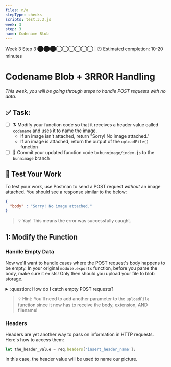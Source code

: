 ```yaml
---
files: n/a
stepType: checks
scripts: test.3.3.js
week: 3
step: 3
name: Codename Blob
---
```


Week 3 Step 3 ⬤⬤⬤◯◯◯◯◯◯ | 🕐 Estimated completion: 10-20 minutes

# Codename Blob + 3RR0R Handling
*This week, you will be going through steps to handle POST requests with no data.*

## ✅  Task:

- [ ] ***1:*** Modify your function code so that it receives a header value called `codename` and uses it to name the image.
  - If an image isn't attached, return "Sorry! No image attached."
  - If an image is attached, return the output of the `uploadFile()` function
- [ ] 🚀 Commit your updated function code to `bunnimage/index.js` to the `bunnimage` branch

## 🚧 Test Your Work

To test your work, use Postman to send a POST request *without* an image attached. You should see a response similar to the below:

```JSON
{
  "body" : "Sorry! No image attached."
}
```
> 💡 Yay! This means the error was successfully caught.

## 1: Modify the Function

### Handle Empty Data

Now we'll want to handle cases where the POST request's body happens to be empty. In your original `module.exports` function, before you parse the body, make sure it exists! Only then should you upload your file to blob storage.

<details>
<summary>:question: How do I catch empty POST requests?</summary>

Use an try-catch statement to catch when `parse-multipart` is unable to parse the empty body. If catches an error, set the `responseMessage` to "Sorry! No image attached." Otherwise, you can safely parse the body!

```js
let responseMessage = ""
try {
    let password = // get the header called "codename"
    // use parse-multipart to parse the body
    // determine the file-type here!
    responseMessage = await uploadFile((place your parsedBody here), (place the extension here), (place the "codename" here));
    // fill the parameters in!
} catch(err) {
    context.log("Undefined body image");
    responseMessage = "Sorry! No image attached."
}
```
> :bulb: Hint: `responseMessage` is what we're returning to the user as the output.
</details>

> :bulb: Hint: You'll need to add another parameter to the `uploadFile` function since it now has to receive the body, extension, AND filename! 
### Headers
Headers are yet another way to pass on information in HTTP requests. Here's how to access them:
```js
let the_header_value = req.headers['insert_header_name'];
```
In this case, the header value will be used to name our picture.
